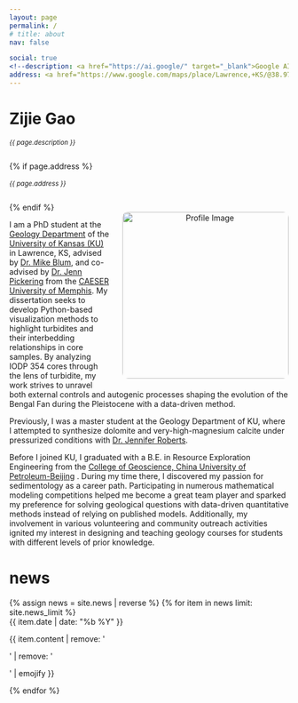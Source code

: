 ```yaml
---
layout: page
permalink: /
# title: about
nav: false

social: true
<!--description: <a href="https://ai.google/" target="_blank">Google AI</a> -->
address: <a href="https://www.google.com/maps/place/Lawrence,+KS/@38.9734813,-95.2921264,13z/data=!3m1!4b1!4m6!3m5!1s0x87bf40c7ce479883:0x151713d50478ab2e!8m2!3d38.9716689!4d-95.2352501!16zL20vMHQ2aGs?entry=ttu" class="page-description" target="_blank">Lawrence, KS, USA </a>
---
```


<div class="col p-0 pt-4 pb-4">
  <h1 class="pb-3 title text-left font-weight-bold">Zijie Gao</h1>
  <h6 class="m-0 mb-2" style="font-size: 0.83em;">{{ page.description }}</h6>
  {% if page.address %}
      <h6 class="m-0 mb-2" style="font-size: 0.83em;">{{ page.address }}</h6>
  {% endif %}
</div>

<!-- Introduction -->

<div style="float: right; margin-left: 22px; margin-bottom: 10px; max-width: 100%; text-align: center;">
  <img class="profile-img img-responsive" src="{{ 'avatar.jpg' | prepend: '/assets/img/' | prepend: site.baseurl | prepend: site.url }}" alt="Profile Image" style="width: 300px; height: auto; max-width: 100%; border-radius: 10px;">
</div>




<p>
  I am a PhD student at the <a href="https://geo.ku.edu/" target="_blank">Geology Department</a> of the <a href="https://www.ku.edu/" target="_blank">University of Kansas (KU) </a> in Lawrence, KS, advised by <a href="https://geo.ku.edu/people/michael-blum" target="_blank">Dr. Mike Blum</a>, and co-advised by <a href="https://scholar.google.com/citations?user=re03tZQAAAAJ&hl=en&oi=ao" target="_blank">Dr. Jenn Pickering</a> from the <a href="https://caeser.memphis.edu/" target="_blank">CAESER University of Memphis</a>. My dissertation seeks to develop Python-based visualization methods to highlight turbidites and their interbedding relationships in core samples. By analyzing IODP 354 cores through the lens of turbidite, my work strives to unravel both external controls and autogenic processes shaping the evolution of the Bengal Fan during the Pleistocene with a data-driven method.
</p>

<p>
  Previously, I was a master student at the Geology Department of KU, where I attempted to synthesize dolomite and very-high-magnesium calcite under pressurized conditions with <a href="https://geo.ku.edu/people/jennifer-roberts" target="_blank">Dr. Jennifer Roberts</a>.
</p>

<div class="col text-justify p-0">
    <p>
      Before I joined KU, I graduated with a B.E. in Resource Exploration Engineering from the <a href="https://www.cup.edu.cn/pub/xyyww/collegeofgeosciences/introduction/index.htm" target="_blank">College of Geoscience, China University of Petroleum-Beijing</a> . During my time there, I discovered my passion for sedimentology as a career path. Participating in numerous mathematical modeling competitions helped me become a great team player and sparked my preference for solving geological questions with data-driven quantitative methods instead of relying on published models. Additionally, my involvement in various volunteering and community outreach activities ignited my interest in designing and teaching geology courses for students with different levels of prior knowledge.
    </p>
</div>

<!-- News -->
<div class="news mt-3 p-0">
  <h1 class="title mb-4 p-0">news</h1>
  {% assign news = site.news | reverse %}
  {% for item in news limit: site.news_limit %}
    <div class="row p-0">
      <div class="col-sm-2 p-0">
        <span class="badge light-green darken-1 font-weight-bold text-uppercase align-middle date ml-3">
          {{ item.date | date: "%b  %Y" }}
        </span>
      </div>
      <div class="col-sm-10 mt-2 mt-sm-0 ml-3 ml-md-0 p-0 font-weight-light text">
        <p>{{ item.content | remove: '<p>' | remove: '</p>' | emojify }}</p>
      </div>
    </div>
  {% endfor %}
</div>

